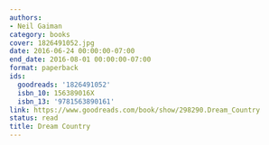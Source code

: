 ```yaml
---
authors:
- Neil Gaiman
category: books
cover: 1826491052.jpg
date: 2016-06-24 00:00:00-07:00
end_date: 2016-08-01 00:00:00-07:00
format: paperback
ids:
  goodreads: '1826491052'
  isbn_10: 156389016X
  isbn_13: '9781563890161'
link: https://www.goodreads.com/book/show/298290.Dream_Country
status: read
title: Dream Country
---
```

